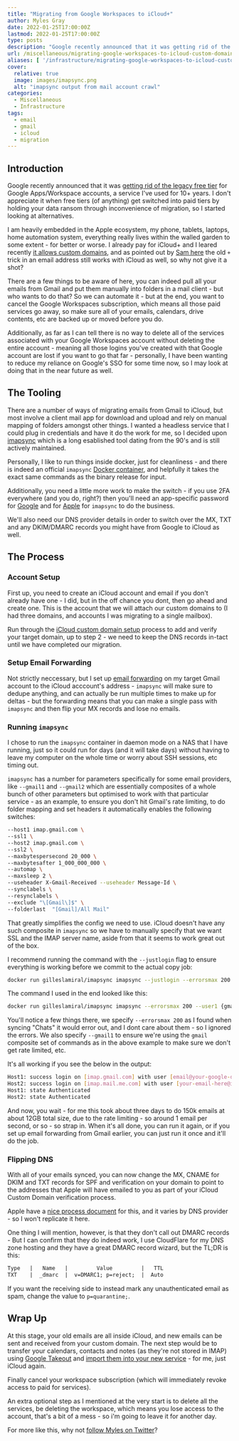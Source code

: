 ```yaml
---
title: "Migrating from Google Workspaces to iCloud+"
author: Myles Gray
date: 2022-01-25T17:00:00Z
lastmod: 2022-01-25T17:00:00Z
type: posts
description: "Google recently announced that it was getting rid of the legacy free tier for Google Apps/Workspace accounts, something I've used for 10+ years, and I don't care for that. I already pay for iCloud+ and it allows custom domains, so let the migration begin!"
url: /miscellaneous/migrating-google-workspaces-to-icloud-custom-domain
aliases: [ '/infrastructure/migrating-google-workspaces-to-icloud-custom-domain' ]
cover:
  relative: true
  image: images/imapsync.png
  alt: "imapsync output from mail account crawl"
categories:
  - Miscellaneous
  - Infrastructure
tags:
  - email
  - gmail
  - icloud
  - migration
---
```


## Introduction

Google recently announced that it was [getting rid of the legacy free tier](https://support.google.com/a/answer/2855120?hl=en) for Google Apps/Workspace accounts, a service I've used for 10+ years. I don't appreciate it when free tiers (of anything) get switched into paid tiers by holding your data ransom through inconvenience of migration, so I started looking at alternatives.

I am heavily embedded in the Apple ecosystem, my phone, tablets, laptops, home automation system, everything really lives within the walled garden to some extent - for better or worse. I already pay for iCloud+ and I leared recently [it allows custom domains](https://support.apple.com/en-gb/guide/icloud/mma473945269/icloud), and as pointed out by [Sam here](https://twitter.com/sammcgeown/status/1484215920520318981?s=20) the old `+` trick in an email address still works with iCloud as well, so why not give it a shot?

There are a few things to be aware of here, you can indeed pull all your emails from Gmail and put them manually into folders in a mail client - but who wants to do that? So we can automate it - but at the end, you want to cancel the Google Workspaces subscription, which means all those paid services go away, so make sure all of your emails, calendars, drive contents, etc are backed up or moved before you do.

Additionally, as far as I can tell there is no way to delete all of the services associated with your Google Workspaces account without deleting the entire account - meaning all those logins you've created with that Google account are lost if you want to go that far - personally, I have been wanting to reduce my reliance on Google's SSO for some time now, so I may look at doing that in the near future as well.

## The Tooling

There are a number of ways of migrating emails from Gmail to iCloud, but most involve a client mail app for download and upload and rely on manual mapping of folders amongst other things. I wanted a headless service that I could plug in credentials and have it do the work for me, so I decided upon [imapsync](https://github.com/imapsync/imapsync) which is a long esablished tool dating from the 90's and is still actively maintained.

Personally, I like to run things inside docker, just for cleanliness - and there is indeed an official `imapsync` [Docker container](https://hub.docker.com/r/gilleslamiral/imapsync), and helpfully it takes the exact same commands as the binary release for input.

Additionally, you need a little more work to make the switch - if you use 2FA everywhere (and you do, right?) then you'll need an app-specific password for [Google](https://myaccount.google.com/apppasswords) and for [Apple](https://support.apple.com/en-gb/HT204397) for `imapsync` to do the business.

We'll also need our DNS provider details in order to switch over the MX, TXT and any DKIM/DMARC records you might have from Google to iCloud as well.

## The Process

### Account Setup

First up, you need to create an iCloud account and email if you don't already have one - I did, but in the off chance you dont, then go ahead and create one. This is the account that we will attach our custom domains to (I had three domains, and accounts I was migrating to a single mailbox).

Run through the [iCloud custom domain setup](https://support.apple.com/en-gb/guide/icloud/mma473945269/icloud) process to add and verify your target domain, up to step 2 - we need to keep the DNS records in-tact until we have completed our migration.

### Setup Email Forwarding

Not strictly neccessary, but I set up [email forwarding](https://support.google.com/mail/answer/10957?hl=en#zippy=%2Cturn-automatic-fowarding-on-or-off) on my target Gmail account to the iCloud acccount's address - `imapsync` will make sure to dedupe anything, and can actually be run multiple times to make up for deltas - but the forwarding means that you can make a single pass with `imapsync` and then flip your MX records and lose no emails.

### Running `imapsync`

I chose to run the `imapsync` container in daemon mode on a NAS that I have running, just so it could run for days (and it will take days) without having to leave my computer on the whole time or worry about SSH sessions, etc timing out.

`imapsync` has a number for parameters specifically for some email providers, like `--gmail1` and `--gmail2` which are essentially composites of a whole bunch of other parameters but optimised to work with that particular service - as an example, to ensure you don't hit Gmail's rate limiting, to do folder mapping and set headers it automatically enables the following switches:

```sh
--host1 imap.gmail.com \
--ssl1 \
--host2 imap.gmail.com \
--ssl2 \
--maxbytespersecond 20_000 \
--maxbytesafter 1_000_000_000 \
--automap \
--maxsleep 2 \
--useheader X-Gmail-Received --useheader Message-Id \
--synclabels \
--resynclabels \
--exclude "\[Gmail\]$" \
--folderlast  "[Gmail]/All Mail"
```

That greatly simplifies the config we need to use. iCloud doesn't have any such composite in `imapsync` so we have to manually specify that we want SSL and the IMAP server name, aside from that it seems to work great out of the box.

I recommend running the command with the `--justlogin` flag to ensure everything is working before we commit to the actual copy job:

```sh
docker run gilleslamiral/imapsync imapsync --justlogin --errorsmax 200 --user1 {gmail-email-address} --password1 {app-specific-password-for-gmail} --host2 imap.mail.me.com --ssl2 --user2 {icloud-email-address} --password2 {app-specific-password-for-icloud} --gmail1
```

The command I used in the end looked like this:

```sh
docker run gilleslamiral/imapsync imapsync --errorsmax 200 --user1 {gmail-email-address} --password1 {app-specific-password-for-gmail} --host2 imap.mail.me.com --ssl2 --user2 {icloud-email-address} --password2 {app-specific-password-for-icloud} --gmail1
```

You'll notice a few things there, we specify `--errorsmax 200` as I found when syncing "Chats" it would error out, and I dont care about them - so I ignored the errors. We also specify `--gmail1` to ensure we're using the `gmail` composite set of commands as in the above example to make sure we don't get rate limited, etc.

It's all working if you see the below in the output:

```sh
Host1: success login on [imap.gmail.com] with user [email@your-google-domain.com] auth [LOGIN] or [LOGIN]
Host2: success login on [imap.mail.me.com] with user [your-email-here@icloud.com] auth [LOGIN] or [LOGIN]
Host1: state Authenticated
Host2: state Authenticated
```

And now, you wait - for me this took about three days to do 150k emails at about 12GB total size, due to the rate limiting - so around 1 email per second, or so - so strap in. When it's all done, you can run it again, or if you set up email forwarding from Gmail earlier, you can just run it once and it'll do the job.

### Flipping DNS

With all of your emails synced, you can now change the MX, CNAME for DKIM and TXT records for SPF and verification on your domain to point to the addresses that Apple will have emailed to you as part of your iCloud Custom Domain verification process.

Apple have a [nice process document](https://support.apple.com/en-gb/HT212524) for this, and it varies by DNS provider - so I won't replicate it here.

One thing I will mention, however, is that they don't call out DMARC records - But I can confirm that they do indeed work, I use CloudFlare for my DNS zone hosting and they have a great DMARC record wizard, but the TL;DR is this:

```txt
Type   |   Name   |         Value         |   TTL
TXT    |  _dmarc  |  v=DMARC1; p=reject;  |  Auto
```

If you want the receiving side to instead mark any unauthenticated email as spam, change the value to `p=quarantine;`.

## Wrap Up

At this stage, your old emails are all inside iCloud, and new emails can be sent and received from your custom domain. The next step would be to transfer your calendars, contacts and notes (as they're not stored in IMAP) using [Google Takeout](https://takeout.google.com/) and [import them into your new service](https://www.reddit.com/r/gsuite/comments/sa2skz/exiting_gsuite_gapps_free_tier_my_story_so_far/) - for me, just iCloud again.

Finally cancel your workspace subscription (which will immediately revoke access to paid for services).

An extra optional step as I mentioned at the very start is to delete all the services, be deleting the workspace, which means you lose access to the account, that's a bit of a mess - so i'm going to leave it for another day.

For more like this, why not [follow Myles on Twitter](https://twitter.com/mylesagray)?
